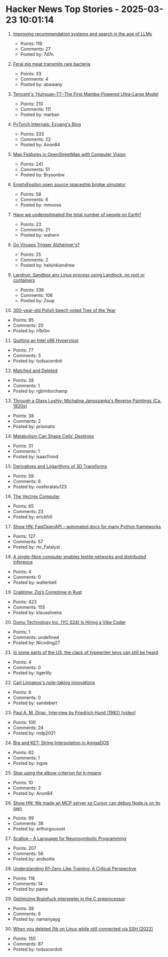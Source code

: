 # Hacker News Top Stories - 2025-03-23 10:01:14

1. [Improving recommendation systems and search in the age of LLMs](https://eugeneyan.com/writing/recsys-llm/)
   - Points: 119
   - Comments: 27
   - Posted by: 7d7n

2. [Feral pig meat transmits rare bacteria](https://arstechnica.com/health/2025/03/florida-man-eats-feral-pig-meat-contracts-rare-biothreat-bacteria/)
   - Points: 33
   - Comments: 4
   - Posted by: abawany

3. [Tencent's 'Hunyuan-T1'–The First Mamba-Powered Ultra-Large Model](https://llm.hunyuan.tencent.com/#/blog/hy-t1?lang=en)
   - Points: 210
   - Comments: 111
   - Posted by: marban

4. [PyTorch Internals: Ezyang's Blog](https://blog.ezyang.com/2019/05/pytorch-internals/)
   - Points: 333
   - Comments: 22
   - Posted by: Anon84

5. [Map Features in OpenStreetMap with Computer Vision](https://blog.mozilla.ai/map-features-in-openstreetmap-with-computer-vision/)
   - Points: 241
   - Comments: 51
   - Posted by: Brysonbw

6. [EmptyEpsilon open source spaceship bridge simulator](https://daid.github.io/EmptyEpsilon/)
   - Points: 58
   - Comments: 6
   - Posted by: mmooss

7. [Have we underestimated the total number of people on Earth?](https://www.newscientist.com/article/2472604-have-we-vastly-underestimated-the-total-number-of-people-on-earth/)
   - Points: 23
   - Comments: 21
   - Posted by: wahern

8. [Do Viruses Trigger Alzheimer's?](https://www.economist.com/science-and-technology/2025/03/17/do-viruses-trigger-alzheimers)
   - Points: 25
   - Comments: 2
   - Posted by: helsinkiandrew

9. [Landrun: Sandbox any Linux process using Landlock, no root or containers](https://github.com/Zouuup/landrun)
   - Points: 336
   - Comments: 106
   - Posted by: Zoup

10. [300-year-old Polish beech voted Tree of the Year](https://www.bbc.co.uk/news/articles/c20dd6yk55yo)
   - Points: 95
   - Comments: 20
   - Posted by: n1b0m

11. [Quitting an Intel x86 Hypervisor](https://halobates.de/blog/p/446)
   - Points: 77
   - Comments: 3
   - Posted by: todsacerdoti

12. [Matched and Deleted](https://www.dikshaupadhyay.com/p/matched-and-deleted)
   - Points: 28
   - Comments: 1
   - Posted by: rgbimbochamp

13. [Through a Glass Lushly: Michalina Janoszanka's Reverse Paintings (Ca. 1920s)](https://publicdomainreview.org/collection/michalina-janoszanka/)
   - Points: 38
   - Comments: 2
   - Posted by: prismatic

14. [Metabolism Can Shape Cells' Destinies](https://www.quantamagazine.org/how-metabolism-can-shape-cells-destinies-20250321/)
   - Points: 31
   - Comments: 1
   - Posted by: isaacfrond

15. [Derivatives and Logarithms of 3D Transforms](https://nosferalatu.com/./DerivativesLogarithmsTransforms.html)
   - Points: 59
   - Comments: 6
   - Posted by: nosferalatu123

16. [The Vectrex Computer](https://www.amigalove.com/viewtopic.php?t=2887)
   - Points: 65
   - Comments: 23
   - Posted by: erickhill

17. [Show HN: FastOpenAPI – automated docs for many Python frameworks](https://github.com/mr-fatalyst/fastopenapi)
   - Points: 127
   - Comments: 57
   - Posted by: mr_Fatalyst

18. [A single-fibre computer enables textile networks and distributed inference](https://www.nature.com/articles/s41586-024-08568-6)
   - Points: 4
   - Comments: 0
   - Posted by: walterbell

19. [Crabtime: Zig’s Comptime in Rust](https://crates.io/crates/crabtime)
   - Points: 423
   - Comments: 155
   - Posted by: klaussilveira

20. [Domu Technology Inc. (YC S24) Is Hiring a Vibe Coder](https://www.ycombinator.com/companies/domu-technology-inc/jobs/hwWsGdU-vibe-coder-ai-engineer)
   - Points: 1
   - Comments: undefined
   - Posted by: Nicoding27

21. [In some parts of the US, the clack of typewriter keys can still be heard](https://www.bbc.com/future/article/20250321-the-people-who-still-use-typewriters)
   - Points: 4
   - Comments: 0
   - Posted by: tigerlily

22. [Carl Linnaeus's note-taking innovations](https://jillianhess.substack.com/p/carl-linnaeuss-note-taking-innovations)
   - Points: 9
   - Comments: 0
   - Posted by: sandebert

23. [Paul A. M. Dirac, Interview by Friedrich Hund (1982) [video]](https://www.youtube.com/watch?v=xJzrU38pGWc)
   - Points: 100
   - Comments: 24
   - Posted by: mdp2021

24. [Bra and KET: String Interpolation in AmigaDOS](https://www.datagubbe.se/braket/)
   - Points: 62
   - Comments: 1
   - Posted by: ingve

25. [Stop using the elbow criterion for k-means](https://arxiv.org/abs/2212.12189)
   - Points: 10
   - Comments: 2
   - Posted by: Anon84

26. [Show HN: We made an MCP server so Cursor can debug Node.js on its own](https://www.npmjs.com/package/@hyperdrive-eng/mcp-nodejs-debugger)
   - Points: 99
   - Comments: 38
   - Posted by: arthurgousset

27. [Scallop – A Language for Neurosymbolic Programming](https://www.scallop-lang.org/)
   - Points: 207
   - Comments: 56
   - Posted by: andsoitis

28. [Understanding R1-Zero-Like Training: A Critical Perspective](https://github.com/sail-sg/understand-r1-zero)
   - Points: 118
   - Comments: 14
   - Posted by: pama

29. [Optimizing Brainfuck interpreter in the C preprocessor](https://github.com/camel-cdr/bfcpp)
   - Points: 38
   - Comments: 6
   - Posted by: namanyayg

30. [When you deleted /lib on Linux while still connected via SSH (2022)](https://tinyhack.com/2022/09/16/when-you-deleted-lib-on-linux-while-still-connected-via-ssh/)
   - Points: 150
   - Comments: 87
   - Posted by: todsacerdoti

